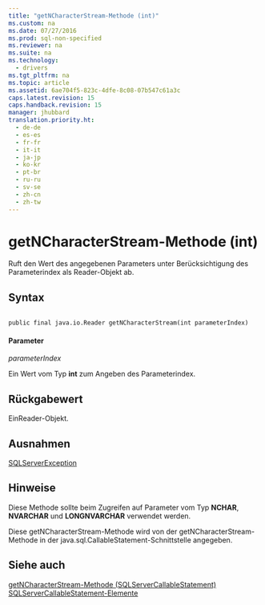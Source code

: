 ```yaml
---
title: "getNCharacterStream-Methode (int)"
ms.custom: na
ms.date: 07/27/2016
ms.prod: sql-non-specified
ms.reviewer: na
ms.suite: na
ms.technology: 
  - drivers
ms.tgt_pltfrm: na
ms.topic: article
ms.assetid: 6ae704f5-823c-4dfe-8c08-07b547c61a3c
caps.latest.revision: 15
caps.handback.revision: 15
manager: jhubbard
translation.priority.ht: 
  - de-de
  - es-es
  - fr-fr
  - it-it
  - ja-jp
  - ko-kr
  - pt-br
  - ru-ru
  - sv-se
  - zh-cn
  - zh-tw
---
```

# getNCharacterStream-Methode (int)
  Ruft den Wert des angegebenen Parameters unter Berücksichtigung des Parameterindex als Reader\-Objekt ab.  
  
## Syntax  
  
```  
  
public final java.io.Reader getNCharacterStream(int parameterIndex)  
```  
  
#### Parameter  
 *parameterIndex*  
  
 Ein Wert vom Typ **int** zum Angeben des Parameterindex.  
  
## Rückgabewert  
 EinReader\-Objekt.  
  
## Ausnahmen  
 [SQLServerException](../content/SQLServerException-Class.md)  
  
## Hinweise  
 Diese Methode sollte beim Zugreifen auf Parameter vom Typ **NCHAR**, **NVARCHAR** und **LONGNVARCHAR** verwendet werden.  
  
 Diese getNCharacterStream\-Methode wird von der getNCharacterStream\-Methode in der java.sql.CallableStatement\-Schnittstelle angegeben.  
  
## Siehe auch  
 [getNCharacterStream-Methode &#40;SQLServerCallableStatement&#41;](../content/getNCharacterStream-Method--SQLServerCallableStatement-.md)   
 [SQLServerCallableStatement-Elemente](../content/SQLServerCallableStatement-Members.md)  
  
  